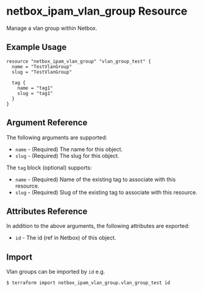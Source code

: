 # netbox\_ipam\_vlan\_group Resource

Manage a vlan group within Netbox.

## Example Usage

```hcl
resource "netbox_ipam_vlan_group" "vlan_group_test" {
  name = "TestVlanGroup"
  slug = "TestVlanGroup"

  tag {
    name = "tag1"
    slug = "tag1"
  }
}
```

## Argument Reference

The following arguments are supported:
* ``name`` - (Required) The name for this object.
* ``slug`` - (Required) The slug for this object.

The ``tag`` block (optional) supports:
* ``name`` - (Required) Name of the existing tag to associate with this resource.
* ``slug`` - (Required) Slug of the existing tag to associate with this resource.

## Attributes Reference

In addition to the above arguments, the following attributes are exported:
* ``id`` - The id (ref in Netbox) of this object.

## Import

Vlan groups can be imported by `id` e.g.

```
$ terraform import netbox_ipam_vlan_group.vlan_group_test id
```
